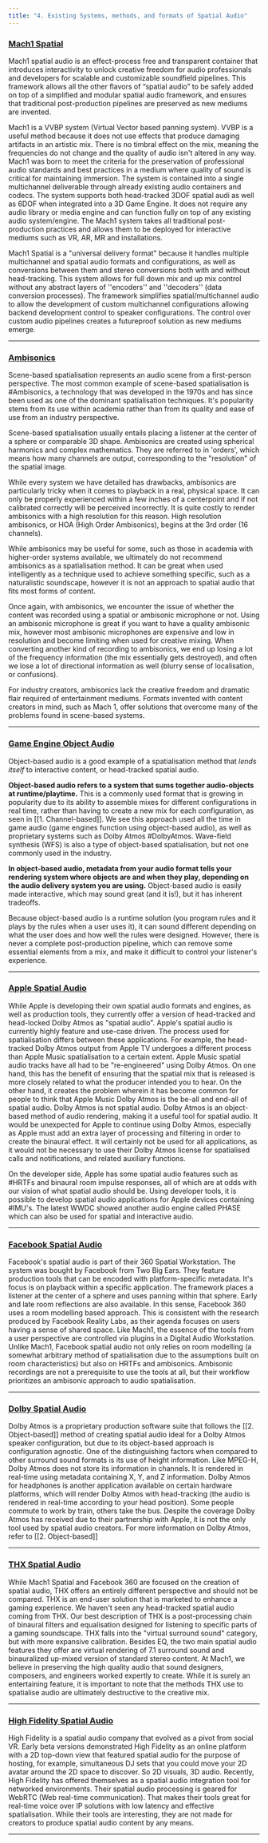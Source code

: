 ```yaml
---
title: "4. Existing Systems, methods, and formats of Spatial Audio"
---
```



### [Mach1 Spatial](../existing-formats#mach1-spatial)

Mach1 spatial audio is an effect-process free and transparent container that introduces interactivity to unlock creative freedom for audio professionals and developers for scalable and customizable soundfield pipelines. This framework allows all the other flavors of “spatial audio” to be safely added on top of a simplified and modular spatial audio framework, and ensures that traditional post-production pipelines are preserved as new mediums are invented.

Mach1 is a VVBP system (Virtual Vector based panning system). VVBP is a useful method because it does not use effects that produce damaging artifacts in an artistic mix. There is no timbral effect on the mix, meaning the frequencies do not change and the quality of audio isn't altered in any way. Mach1 was born to meet the criteria for the preservation of professional audio standards and best practices in a medium where quality of sound is critical for maintaining immersion. The system is contained into a single multichannel deliverable through already existing audio containers and codecs. The system supports both head-tracked 3DOF spatial audi as well as 6DOF when integrated into a 3D Game Engine. It does not require any audio library or media engine and can function fully on top of any existing audio system/engine. The Mach1 system takes all traditional post-production practices and allows them to be deployed for interactive mediums such as VR, AR, MR and installations. 

Mach1 Spatial is a "universal delivery format" because it handles multiple multichannel and spatial audio formats and configurations, as well as conversions between them and stereo conversions both with and without head-tracking. This system allows for full down mix and up mix control without any abstract layers of ''encoders'' and ''decoders'' (data conversion processes). The framework simplifies spatial/multichannel audio to allow the development of custom multichannel configurations allowing backend development control to speaker configurations. The control over custom audio pipelines creates a futureproof solution as new mediums emerge. 

---

### [Ambisonics](../existing-formats#ambisonics)

Scene-based spatialisation represents an audio scene from a first-person perspective. The most common example of scene-based spatialisation is #Ambisonics, a technology that was developed in the 1970s and has since been used as one of the dominant spatialisation techniques. It's popularity stems from its use within academia rather than from its quality and ease of use from an industry perspective.

Scene-based spatialisation usually entails placing a listener at the center of a sphere or comparable 3D shape. Ambisonics are created using spherical harmonics and complex mathematics. They are referred to in 'orders', which means how many channels are output, corresponding to the "resolution" of the spatial image. 

While every system we have detailed has drawbacks, ambisonics are particularly tricky when it comes to playback in a real, physical space. It  can only be properly experienced within a few inches of a centerpoint and if not calibrated correctly will be perceived incorrectly. It is quite costly to render ambisonics with a high resolution for this reason. High resolution ambisonics, or HOA (High Order Ambisonics), begins at the 3rd order (16 channels). 

While ambisonics may be useful for some, such as those in academia with higher-order systems available, we ultimately do not recommend ambisonics as a spatialisation method. It can be great when used intelligently as a technique used to achieve something specific, such as a naturalistic soundscape, however it is not an approach to spatial audio that fits most forms of content. 

Once again, with ambisonics, we encounter the issue of whether the content was recorded using a spatial or ambisonic microphone or not. 
Using an ambisonic microphone is great if you want to have a quality ambisonic mix, however most ambisonic microphones are expensive and low in resolution and become limiting when used for creative mixing. 
When converting another kind of recording to ambisonics, we end up losing a lot of the frequency information (the mix essentially gets destroyed), and often we lose a lot of directional information as well (blurry sense of localisation, or confusions). 

For industry creators, ambisonics lack the creative freedom and dramatic flair required of entertainment mediums. Formats invented with content creators in mind, such as Mach 1, offer solutions that overcome many of the problems found in scene-based systems. 

---

### [Game Engine Object Audio](../existing-formats#game-engine-object-audio)

Object-based audio is a good example of a spatialisation method that *lends itself* to interactive content, or head-tracked spatial audio.

**Object-based audio refers to a system that sums together audio-objects at runtime/playtime.** This is a commonly used format that is growing in popularity due to its ability to assemble mixes for different configurations in real time, rather than having to create a new mix for each configuration, as seen in [[1. Channel-based]]. We see this approach used all the time in game audio (game engines function using object-based audio), as well as proprietary systems such as Dolby Atmos #DolbyAtmos. Wave-field synthesis (WFS) is also a type of object-based spatialisation, but not one commonly used in the industry.

**In object-based audio, metadata from your audio format tells your rendering system where objects are and when they play, depending on the audio delivery system you are using.** Object-based audio is easily made interactive, which may sound great (and it is!), but it has inherent tradeoffs.

Because object-based audio is a runtime solution (you program rules and it plays by the rules when a user uses it), it can sound different depending on what the user does and how well the rules were designed. However, there is never a complete post-production pipeline, which can remove some essential elements from a mix, and make it difficult to control your listener's experience.

---

### [Apple Spatial Audio](../existing-formats#apple-spatial-audio)

While Apple is developing their own spatial audio formats and engines, as well as production tools, they currently offer a version of head-tracked and head-locked Dolby Atmos as "spatial audio".
Apple's spatial audio is currently highly feature and use-case driven. The process used for spatialisation differs between these applications. For example, the head-tracked Dolby Atmos output from Apple TV undergoes a different process than Apple Music spatialisation to a certain extent. Apple Music spatial audio tracks have all had to be "re-engineered" using Dolby Atmos. On one hand, this has the benefit of ensuring that the spatial mix that is released is more closely related to what the producer intended you to hear. On the other hand, it creates the problem wherein it has become common for people to think that Apple Music Dolby Atmos is the be-all and end-all of spatial audio.
Dolby Atmos is not spatial audio. Dolby Atmos is an object-based method of audio rendering, making it a useful tool for spatial audio. It would be unexpected for Apple to continue using Dolby Atmos, especially as Apple must add an extra layer of processing and filtering in order to create the binaural effect. It will certainly not be used for all applications, as it would not be necessary to use their Dolby Atmos license for spatialised calls and notifications, and related auxiliary functions. 

On the developer side, Apple has some spatial audio features such as #HRTFs and binaural room impulse responses, all of which are at odds with our vision of what spatial audio should be. Using developer tools, it is possible to develop spatial audio applications for Apple devices containing #IMU's.  The latest WWDC showed another audio engine called PHASE which can also be used for spatial and interactive audio. 

---

### [Facebook Spatial Audio](../existing-formats#facebook-spatial-audio)

Facebook's spatial audio is part of their 360 Spatial Workstation. The system was bought by Facebook from Two Big Ears. They feature production tools that can be encoded with platform-specific metadata. It's focus is on playback within a specific application. The framework places a listener at the center of a sphere and uses panning within that sphere. Early and late room reflections are also available. In this sense, Facebook 360 uses a room modelling based approach. This is consistent with the research produced by Facebook Reality Labs, as their agenda focuses on users having a sense of shared space. 
Like Mach1, the essence of the tools from a user perspective are controlled via plugins in a Digital Audio Workstation. Unlike Mach1, Facebook spatial audio not only relies on room modelling (a somewhat arbitrary method of spatialisation due to the assumptions built on room characteristics) but also on HRTFs and ambisonics. Ambisonic recordings are not a prerequisite to use the tools at all, but their workflow prioritizes an ambisonic approach to audio spatialisation.


---

### [Dolby Spatial Audio](../existing-formats#dolby-spatial-audio)

Dolby Atmos is a proprietary production software suite that follows the [[2. Object-based]] method of creating spatial audio ideal for a Dolby Atmos speaker configuration, but due to its object-based approach is configuration agnostic. One of the distinguishing factors when compared to other surround sound formats is its use of height information. Like MPEG-H, Dolby Atmos does not store its information in channels. It is rendered in real-time using metadata containing X, Y, and Z information. Dolby Atmos for headphones is another application available on certain hardware platforms, which will render Dolby Atmos with head-tracking (the audio is rendered in real-time according to your head position). Some people commute to work by train, others take the bus. Despite the coverage Dolby Atmos has received due to their partnership with Apple, it is not the only tool used by spatial audio creators. 
For more information on Dolby Atmos, refer to [[2. Object-based]] 

---

### [THX Spatial Audio](../existing-formats#thx-spatial-audio)

While Mach1 Spatial and Facebook 360 are focused on the creation of spatial audio, THX offers an entirely different perspective and should not be compared. THX is an end-user solution that is marketed to enhance a gaming experience. We haven't seen any head-tracked spatial audio coming from THX. Our best description of THX is a post-processing chain of binaural filters and equalisation designed for listening to specific parts of a gaming soundscape. THX falls into the "virtual surround sound" category, but with more expansive calibration. Besides EQ, the two main spatial audio features they offer are virtual rendering of 7.1 surround sound and binauralized up-mixed version of standard stereo content. 
At Mach1, we believe in preserving the high quality audio that sound designers, composers, and engineers worked expertly to create. While it is surely an entertaining feature, it is important to note that the methods THX use to spatialise audio are ultimately destructive to the creative mix.  

---

### [High Fidelity Spatial Audio](../existing-formats#high-fidelity-spatial-audio)

High Fidelity is a spatial audio company that evolved as a pivot from social VR. Early beta versions demonstrated High Fidelity as an online platform with a 2D top-down view that featured spatial audio for the purpose of hosting, for example, simultaneous DJ sets that you could move your 2D avatar around the 2D space to discover. So 2D visuals, 3D audio. Recently, High Fidelity has offered themselves as a spatial audio integration tool for networked environments. Their spatial audio processing is geared for WebRTC (Web real-time communication). That makes their tools great for real-time voice over IP solutions with low latency and effective spatialisation. While their tools are interesting, they are not made for creators to produce spatial audio content by any means. 

---